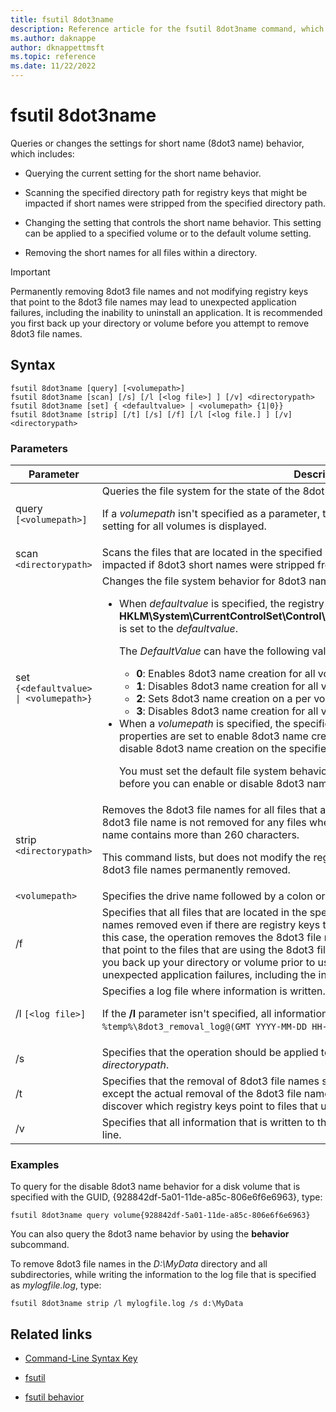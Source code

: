 ```yaml
---
title: fsutil 8dot3name
description: Reference article for the fsutil 8dot3name command, which queries or changes the settings for short name (8dot3 name) behavior.
ms.author: daknappe
author: dknappettmsft
ms.topic: reference
ms.date: 11/22/2022
---
```


# fsutil 8dot3name



Queries or changes the settings for short name (8dot3 name) behavior, which includes:

- Querying the current setting for the short name behavior.

- Scanning the specified directory path for registry keys that might be impacted if short names were stripped from the specified directory path.

- Changing the setting that controls the short name behavior. This setting can be applied to a specified volume or to the default volume setting.

- Removing the short names for all files within a directory.

> [!IMPORTANT]
> Permanently removing 8dot3 file names and not modifying registry keys that point to the 8dot3 file names may lead to unexpected application failures, including the inability to uninstall an application. It is recommended you first back up your directory or volume before you attempt to remove 8dot3 file names.

## Syntax

```
fsutil 8dot3name [query] [<volumepath>]
fsutil 8dot3name [scan] [/s] [/l [<log file>] ] [/v] <directorypath>
fsutil 8dot3name [set] { <defaultvalue> | <volumepath> {1|0}}
fsutil 8dot3name [strip] [/t] [/s] [/f] [/l [<log file.] ] [/v] <directorypath>
```

### Parameters

| Parameter | Description |
| --------- | ----------- |
| query `[<volumepath>]` | Queries the file system for the state of the 8dot3 short name creation behavior.<p>If a *volumepath* isn't specified as a parameter, the default 8dot3name creation behavior setting for all volumes is displayed. |
| scan `<directorypath>` | Scans the files that are located in the specified *directorypath* for registry keys that might be impacted if 8dot3 short names were stripped from the file names. |
| set `{<defaultvalue> \| <volumepath>}` | Changes the file system behavior for 8dot3 name creation in the following instances:<ul><li>When *defaultvalue* is specified, the registry key, **HKLM\System\CurrentControlSet\Control\FileSystem\NtfsDisable8dot3NameCreation**, is set to the *defaultvalue*.<p>The *DefaultValue* can have the following values:<ul><li>**0**: Enables 8dot3 name creation for all volumes on the system.</li><li>**1**: Disables 8dot3 name creation for all volumes on the system.</li><li>**2**: Sets 8dot3 name creation on a per volume basis.</li><li>**3**: Disables 8dot3 name creation for all volumes except the system volume.</li></ul><li>When a *volumepath* is specified, the specified volumes on disk flag 8dot3name properties are set to enable 8dot3 name creation for a specified volume (**0**) or set to disable 8dot3 name creation on the specified volume (**1**).<p>You must set the default file system behavior for 8dot3 name creation to the value **2** before you can enable or disable 8dot3 name creation for a specified volume.</li></ul> |
| strip `<directorypath>` | Removes the 8dot3 file names for all files that are located in the specified *directorypath*. The 8dot3 file name is not removed for any files where the *directorypath* combined with the file name contains more than 260 characters.<p>This command lists, but does not modify the registry keys that point to the files that had 8dot3 file names permanently removed. |
| `<volumepath>` | Specifies the drive name followed by a colon or the GUID in the format `volume{GUID}`. |
| /f | Specifies that all files that are located in the specified *directorypath* have the 8dot3 file names removed even if there are registry keys that point to files using the 8dot3 file name. In this case, the operation removes the 8dot3 file names, but does not modify any registry keys that point to the files that are using the 8dot3 file names. **Warning:** It's recommended that you back up your directory or volume prior to using the **/f** parameter because it may lead to unexpected application failures, including the inability to uninstall programs. |
| /l `[<log file>]` | Specifies a log file where information is written.<p>If the **/l** parameter isn't specified, all information is written to the default log file: `%temp%\8dot3_removal_log@(GMT YYYY-MM-DD HH-MM-SS)`.log** |
| /s | Specifies that the operation should be applied to the subdirectories of the specified *directorypath*. |
| /t | Specifies that the removal of 8dot3 file names should be run in test mode. All operations except the actual removal of the 8dot3 file names are performed. You can use test mode to discover which registry keys point to files that use the 8dot3 file names. |
| /v | Specifies that all information that is written to the log file is also displayed on the command-line. |

### Examples

To query for the disable 8dot3 name behavior for a disk volume that is specified with the GUID, {928842df-5a01-11de-a85c-806e6f6e6963}, type:

```
fsutil 8dot3name query volume{928842df-5a01-11de-a85c-806e6f6e6963}
```

You can also query the 8dot3 name behavior by using the **behavior** subcommand.

To remove 8dot3 file names in the *D:\MyData* directory and all subdirectories, while writing the information to the log file that is specified as *mylogfile.log*, type:

```
fsutil 8dot3name strip /l mylogfile.log /s d:\MyData
```

## Related links

- [Command-Line Syntax Key](command-line-syntax-key.md)

- [fsutil](fsutil.md)

- [fsutil behavior](fsutil-behavior.md)
